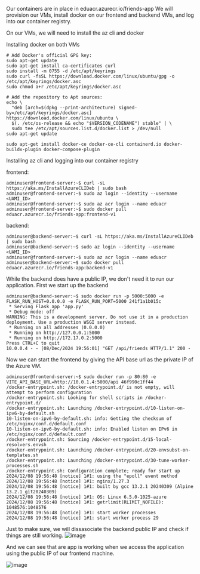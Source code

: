 Our containers are in place in eduacr.azurecr.io/friends-app
We will provision our VMs, install docker on our frontend and backend VMs, and
log into our container registry.

On our VMs, we will need to install the az cli and docker

Installing docker on both VMs
```
# Add Docker's official GPG key:
sudo apt-get update
sudo apt-get install ca-certificates curl
sudo install -m 0755 -d /etc/apt/keyrings
sudo curl -fsSL https://download.docker.com/linux/ubuntu/gpg -o /etc/apt/keyrings/docker.asc
sudo chmod a+r /etc/apt/keyrings/docker.asc

# Add the repository to Apt sources:
echo \
  "deb [arch=$(dpkg --print-architecture) signed-by=/etc/apt/keyrings/docker.asc] https://download.docker.com/linux/ubuntu \
  $(. /etc/os-release && echo "$VERSION_CODENAME") stable" | \
  sudo tee /etc/apt/sources.list.d/docker.list > /dev/null
sudo apt-get update

sudo apt-get install docker-ce docker-ce-cli containerd.io docker-buildx-plugin docker-compose-plugin
```

Installing az cli and logging into our container registry

frontend:
```
adminuser@frontend-server:~$ curl -sL https://aka.ms/InstallAzureCLIDeb | sudo bash
adminuser@frontend-server:~$ sudo az login --identity --username <UAMI_ID> 
adminuser@frontend-server:~$ sudo az acr login --name eduacr
adminuser@frontend-server:~$ sudo docker pull eduacr.azurecr.io/friends-app:frontend-v1

```

backend:
```
adminuser@backend-server:~$ curl -sL https://aka.ms/InstallAzureCLIDeb | sudo bash
adminuser@backend-server:~$ sudo az login --identity --username <UAMI_ID> 
adminuser@frontend-server:~$ sudo az acr login --name eduacr
adminuser@backend-server:~$ sudo docker pull eduacr.azurecr.io/friends-app:backend-v1
```

While the backend does have a public IP, we don't need it to run our application.
First we start up the backend

```
adminuser@backend-server:~$ sudo docker run -p 5000:5000 -e FLASK_RUN_HOST=0.0.0.0 -e FLASK_RUN_PORT=5000 241f1a1b015c
 * Serving Flask app 'app.py'
 * Debug mode: off
WARNING: This is a development server. Do not use it in a production deployment. Use a production WSGI server instead.
 * Running on all addresses (0.0.0.0)
 * Running on http://127.0.0.1:5000
 * Running on http://172.17.0.2:5000
Press CTRL+C to quit
10.0.0.4 - - [08/Dec/2024 19:56:01] "GET /api/friends HTTP/1.1" 200 -
```

Now we can start the frontend by giving the API base url as the private IP of the Azure VM.

```
adminuser@frontend-server:~$ sudo docker run -p 80:80 -e VITE_API_BASE_URL=http://10.0.1.4:5000/api 46f990c1ff44
/docker-entrypoint.sh: /docker-entrypoint.d/ is not empty, will attempt to perform configuration
/docker-entrypoint.sh: Looking for shell scripts in /docker-entrypoint.d/
/docker-entrypoint.sh: Launching /docker-entrypoint.d/10-listen-on-ipv6-by-default.sh
10-listen-on-ipv6-by-default.sh: info: Getting the checksum of /etc/nginx/conf.d/default.conf
10-listen-on-ipv6-by-default.sh: info: Enabled listen on IPv6 in /etc/nginx/conf.d/default.conf
/docker-entrypoint.sh: Sourcing /docker-entrypoint.d/15-local-resolvers.envsh
/docker-entrypoint.sh: Launching /docker-entrypoint.d/20-envsubst-on-templates.sh
/docker-entrypoint.sh: Launching /docker-entrypoint.d/30-tune-worker-processes.sh
/docker-entrypoint.sh: Configuration complete; ready for start up
2024/12/08 19:56:48 [notice] 1#1: using the "epoll" event method
2024/12/08 19:56:48 [notice] 1#1: nginx/1.27.3
2024/12/08 19:56:48 [notice] 1#1: built by gcc 13.2.1 20240309 (Alpine 13.2.1_git20240309)
2024/12/08 19:56:48 [notice] 1#1: OS: Linux 6.5.0-1025-azure
2024/12/08 19:56:48 [notice] 1#1: getrlimit(RLIMIT_NOFILE): 1048576:1048576
2024/12/08 19:56:48 [notice] 1#1: start worker processes
2024/12/08 19:56:48 [notice] 1#1: start worker process 29
```
Just to make sure, we will dissasociate the backend public IP and check if things are still working.
![image](https://github.com/user-attachments/assets/ce6b3483-2030-4208-b3f8-4565248d8631)

And we can see that are app is working when we access the application using the public IP of our frontend machine.

![image](https://github.com/user-attachments/assets/271e0932-0a2b-403a-a6cb-12cc042a85a5)




